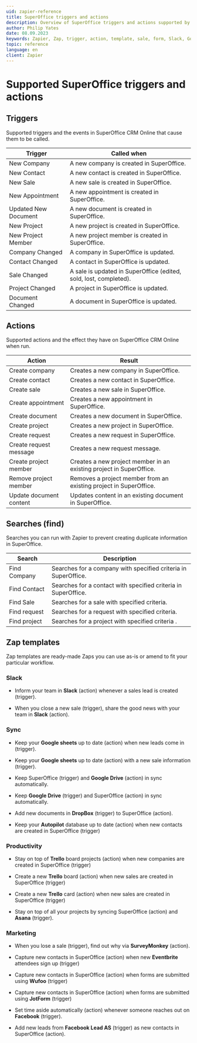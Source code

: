 ```yaml
---
uid: zapier-reference
title: SuperOffice triggers and actions
description: Overview of SuperOffice triggers and actions supported by Zapier. List of Zap templates.
author: Philip Yates
date: 08.09.2023
keywords: Zapier, Zap, trigger, action, template, sale, form, Slack, Google Sheets, Google Drive, Dropbox, Trello, Asana, Eventbrite, SurveyMonkey, JotForm, Wufoo
topic: reference
language: en
client: Zapier
---
```


# Supported SuperOffice triggers and actions

## Triggers

Supported triggers and the events in SuperOffice CRM Online that cause them to be called.

| Trigger | Called when |
|---|---|
| New Company | A new company is created in SuperOffice. |
| New Contact | A new contact is created in SuperOffice. |
| New Sale | A new sale is created in SuperOffice. |
| New Appointment | A new appointment is created in SuperOffice. |
| Updated New Document | A new document is created in SuperOffice. |
| New Project | A new project is created in SuperOffice. |
| New Project Member | A new project member is created in SuperOffice. |
| Company Changed | A company in SuperOffice is updated. |
| Contact Changed | A contact in SuperOffice is updated. |
| Sale Changed | A sale is updated in SuperOffice (edited, sold, lost, completed). |
| Project Changed | A project in SuperOffice is updated. |
| Document Changed | A document in SuperOffice is updated. |

## Actions

Supported actions and the effect they have on SuperOffice CRM Online when run.

| Action | Result |
|---|---|
| Create company | Creates a new company in SuperOffice. |
| Create contact | Creates a new contact in SuperOffice. |
| Create sale | Creates a new sale in SuperOffice. |
| Create appointment | Creates a new appointment in SuperOffice. |
| Create document | Creates a new document in SuperOffice. |
| Create project | Creates a new project in SuperOffice. |
| Create request | Creates a new request in SuperOffice. |
| Create request message | Creates a new request message. |
| Create project member | Creates a new project member in an existing project in SuperOffice. |
| Remove project member | Removes a project member from an existing project in SuperOffice. |
| Update document content | Updates content in an existing document in SuperOffice. |

## Searches (find)

Searches you can run with Zapier to prevent creating duplicate information in SuperOffice.

| Search | Description |
|---|---|
| Find Company | Searches for a company with specified criteria in SuperOffice. |
| Find Contact | Searches for a contact with specified criteria in SuperOffice. |
| Find Sale | Searches for a sale with specified criteria. |
| Find request | Searches for a request with specified criteria. |
| Find project | Searches for a project with specified criteria . |

## Zap templates

Zap templates are ready-made Zaps you can use as-is or amend to fit your particular workflow.

### Slack

* Inform your team in **Slack** (action) whenever a sales lead is created (trigger).

* When you close a new sale (trigger), share the good news with your team in **Slack** (action).

### Sync

* Keep your **Google sheets** up to date (action) when new leads come in (trigger).

* Keep your **Google sheets** up to date (action) with a new sale information (trigger).

* Keep SuperOffice (trigger) and **Google Drive** (action) in sync automatically.

* Keep **Google Drive** (trigger) and SuperOffice (action) in sync automatically.

* Add new documents in **DropBox** (trigger) to SuperOffice (action).

* Keep your **Autopilot** database up to date (action) when new contacts are created in SuperOffice (trigger)

### Productivity

* Stay on top of **Trello** board projects (action) when new companies are created in SuperOffice (trigger)

* Create a new **Trello** board (action) when new sales are created in SuperOffice (trigger)

* Create a new **Trello** card (action) when new sales are created in SuperOffice (trigger)

* Stay on top of all your projects by syncing SuperOffice (action) and **Asana** (trigger).

### Marketing

* When you lose a sale (trigger), find out why via **SurveyMonkey** (action).

* Capture new contacts in SuperOffice (action) when new **Eventbrite** attendees sign up (trigger)

* Capture new contacts in SuperOffice (action) when forms are submitted using **Wufoo** (trigger)

* Capture new contacts in SuperOffice (action) when forms are submitted using **JotForm** (trigger)

* Set time aside automatically (action) whenever someone reaches out on **Facebook** (trigger).

* Add new leads from **Facebook Lead AS** (trigger) as new contacts in SuperOffice (action).
